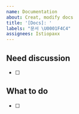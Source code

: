 ```yaml
---
name: Documentation
about: Creat, modify docs
title: '[Docs]: '
labels: "문서 \U0001F4C4"
assignees: Istiopaxx
---
```


## Need discussion

- [ ]

## What to do

- [ ]
